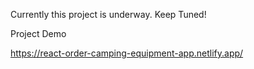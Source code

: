 Currently this project is underway. Keep Tuned!

Project Demo

https://react-order-camping-equipment-app.netlify.app/
